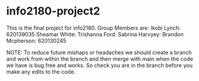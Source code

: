 # info2180-project2

This is the final project for info2180. 
Group Members are: 
Ikobi Lynch: 620139035
Sheamar White: 
Trishanna Ford: 
Sabrina Harvyey:
Brandon Mcpherson: 620130245


NOTE:
To reduce future mishaps or headaches we should create a branch and work from within the branch and then merge with main 
when the code we have is bug free and works. So check you are in the branch before you make any edits to the code. 